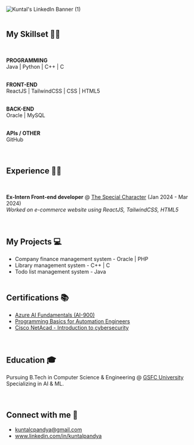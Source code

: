 ![Kuntal's LinkedIn Banner (1)](https://github.com/Kuntal-Pandya/Kuntal-Pandya/assets/155050499/cb78e6e1-d495-479a-ad29-06ff6d6ac6a8)
<br><br>

## My Skillset 🧑‍💻
<br>

**PROGRAMMING** <br>
Java | Python | C++ | C
<br><br>

**FRONT-END** <br>
ReactJS | TailwindCSS | CSS | HTML5
<br><br>

**BACK-END** <br>
Oracle | MySQL
<br><br>

**APIs / OTHER** <br>
GitHub
<br><br><br>

## Experience 👨‍💼
<br>

**Ex-Intern Front-end developer** @ [The Special Character](https://thespecialcharacter.com) (Jan 2024 - Mar 2024) <br>
_Worked on e-commerce website using ReactJS, TailwindCSS, HTML5_
<br><br><br>

## My Projects 💻
-  Company finance management system - Oracle | PHP
-  Library management system - C++ | C
-  Todo list management system - Java
<br><br>

## Certifications 📚
-  [Azure AI Fundamentals (AI-900)](https://futureskillsprime.in/artificial-intelligence-and-machine-learning/azure-ai-fundamentals-ai-900)
-  [Programming Basics for Automation Engineers
](https://futureskillsprime.in/course/programming-basics-for-automation-engineers)
-  [Cisco NetAcad - Introduction to cybersecurity
](https://futureskillsprime.in/cybersecurity/cisco-netacad-introduction-to-cyber-security)
<br><br><br>

<!--
## Competitive coding 🥇
-  [Hacker Rank](https://www.hackerrank.com) - ...
-  [Top Coder](https://www.topcoder.com) - ...
-  [Leet Code](https://www.leetcode.com) - ...
-  [Hacker Eart](https://www.hackerearth.com) - ...
-  [Geeks for geeks](https://www.geeksforgeeks.org) - ...
<br><br><br>
-->

<!--
## Achievements 🏆
-  **XYZ Winner 2024**
-  **...**
-  **...**
<br>
-->

## Education 🎓
Pursuing B.Tech in Computer Science & Engineering @ [GSFC University](https://www.gsfcuniversity.ac.in/) <br>
Specializing in AI & ML.
<br><br><br>

## Connect with me 💬
-  kuntalcpandya@gmail.com
-  www.linkedin.com/in/kuntalpandya
